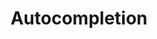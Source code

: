 ---
layout: pattern.njk
tags: 
    - legacy_components_it
key: autocompletion-legacy_it
title: Autocompletion
parent: legacy_components_it
image: legacy/overview/autocompletion.webp
keywords: 
order: 20
availablelanguages: 
    - de
    - en
---